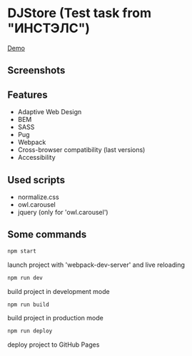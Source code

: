 # DJStore (Test task from "ИНСТЭЛС")

[Demo](https://kapatych.github.io/DJStore/)

## Screenshots

## Features

+ Adaptive Web Design
+ BEM 
+ SASS
+ Pug
+ Webpack
+ Cross-browser compatibility (last versions)
+ Accessibility

## Used scripts

+ normalize.css
+ owl.carousel
+ jquery (only for 'owl.carousel')

## Some commands

```bash
npm start
```

launch project with 'webpack-dev-server' and live reloading

```bash
npm run dev
```

build project in development mode

```bash
npm run build
```

build project in production mode

```bash
npm run deploy
```

deploy project to GitHub Pages
